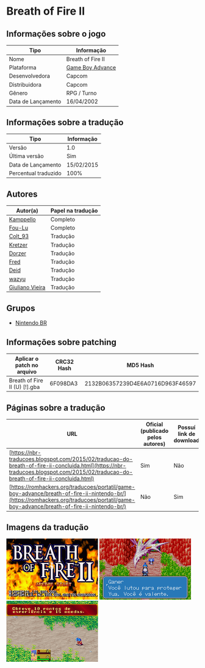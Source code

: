 # Breath of Fire II

## Informações sobre o jogo

| Tipo | Informação |
| ----------- | ----------- |
| Nome | Breath of Fire II |
| Plataforma | [Game Boy Advance](../) |
| Desenvolvedora | Capcom |
| Distribuidora | Capcom |
| Gênero | RPG / Turno |
| Data de Lançamento | 16/04/2002 |

## Informações sobre a tradução

| Tipo | Informação |
| ----------- | ----------- |
| Versão | 1\.0 |
| Última versão | Sim |
| Data de Lançamento | 15/02/2015 |
| Percentual traduzido | 100% |

## Autores

| Autor(a) | Papel na tradução |
| ----------- | ----------- |
| [Kamppello](../../../autores/kamppello/) | Completo |
| [Fou\-Lu](../../../autores/fou-lu/) | Completo |
| [Colt\_93](../../../autores/colt_93/) | Tradução |
| [Kretzer](../../../autores/kretzer/) | Tradução |
| [Dorzer](../../../autores/dorzer/) | Tradução |
| [Fred](../../../autores/fred/) | Tradução |
| [Deid](../../../autores/deid/) | Tradução |
| [wazyu](../../../autores/wazyu/) | Tradução |
| [Giuliano Vieira](../../../autores/giuliano-vieira/) | Tradução |

## Grupos

* [Nintendo BR](../../../grupos/nintendo-br/)

## Informações sobre patching

| Aplicar o patch no arquivo | CRC32 Hash | MD5 Hash |
| ----------- | ----------- | ----------- |
| Breath of Fire II \(U\) \[\!\]\.gba | 6F098DA3 | 2132B06357239D4E6A0716D963F46597 |

## Páginas sobre a tradução

| URL | Oficial (publicado pelos autores) | Possuí link de download |
| ----------- | ----------- | ----------- |
| [https://nbr-traducoes.blogspot.com/2015/02/traducao-do-breath-of-fire-ii-concluida.html](https://nbr-traducoes.blogspot.com/2015/02/traducao-do-breath-of-fire-ii-concluida.html) | Sim | Não |
| [https://romhackers.org/traducoes/portatil/game-boy-advance/breath-of-fire-ii-nintendo-br/](https://romhackers.org/traducoes/portatil/game-boy-advance/breath-of-fire-ii-nintendo-br/) | Não | Sim |

## Imagens da tradução

![Imagem de exemplo da tradução 1](1.png)
![Imagem de exemplo da tradução 2](2.png)
![Imagem de exemplo da tradução 3](3.png)